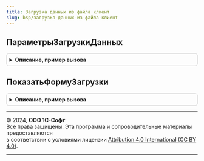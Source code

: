 ```yaml
---
title: Загрузка данных из файла клиент
slug: bsp/загрузка-данных-из-файла-клиент
---
```



## ПараметрыЗагрузкиДанных
<details style="margin: 1em 0; padding: 0.5em; border: 1px solid #ccc; border-radius: 6px;">

<summary style="font-weight: bold; cursor: pointer;">Описание, пример вызова</summary>

```bsl

// Создает новую структуру параметров для загрузки данных из файла в табличную часть.
//
// Возвращаемое значение:
//   Структура - параметры для открытия формы загрузки данных в табличную часть:
//    * ПолноеИмяТабличнойЧасти - Строка   - полный путь к табличной части документа,
//                                           в виде "ИмяДокумента.ИмяТабличнойЧасти".
//    * Заголовок               - Строка   - заголовок формы загрузки данных из файла.
//    * ИмяМакетаСШаблоном      - Строка   - имя макета с шаблоном для ввода данных.
//    * ДополнительныеПараметры - Структура - любые дополнительные сведения, которые будут переданы
//                                           в процедуру сопоставления данных.
//    * КолонкиМакета - Массив из см. ЗагрузкаДанныхИзФайлаКлиентСервер.ОписаниеКолонкиМакета
//                    - Неопределено - если описание колонок для макета загрузки данных из файла отсутствует.
//
Функция ПараметрыЗагрузкиДанных() Экспорт
```

Пример вызова
```bsl
Результат = ЗагрузкаДанныхИзФайлаКлиент.ПараметрыЗагрузкиДанных() 
```
</details>

## ПоказатьФормуЗагрузки
<details style="margin: 1em 0; padding: 0.5em; border: 1px solid #ccc; border-radius: 6px;">

<summary style="font-weight: bold; cursor: pointer;">Описание, пример вызова</summary>

```bsl

// Открывает форму загрузки данных для заполнения табличной части.
//
// Параметры:
//   ПараметрыЗагрузки   - см. ЗагрузкаДанныхИзФайлаКлиент.ПараметрыЗагрузкиДанных.
//   ОповещениеОЗагрузке - ОписаниеОповещения  - оповещение, которое будет вызвано для добавления загруженных данных в
//                                               табличную часть.
//
Процедура ПоказатьФормуЗагрузки(ПараметрыЗагрузки, ОповещениеОЗагрузке) Экспорт
```

Пример вызова
```bsl
ЗагрузкаДанныхИзФайлаКлиент.ПоказатьФормуЗагрузки(ПараметрыЗагрузки, ОповещениеОЗагрузке) 
```
</details>

---

© 2024, **ООО 1С-Софт**  
Все права защищены. Эта программа и сопроводительные материалы предоставляются  
в соответствии с условиями лицензии [Attribution 4.0 International (CC BY 4.0)](https://creativecommons.org/licenses/by/4.0/legalcode).

---
